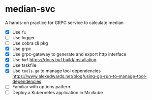 # median-svc
A hands-on practice for GRPC service to calculate median

- [x]  Use `fx`
- [ ]  Use logger
- [ ]  Use cobra cli pkg
- [x]  Use grpc
- [x]  Use grpc-gateway to generate and export http interface
- [x]  Use `buf` https://docs.buf.build/installation
- [x]  Use taskfile
- [x]  Use `tools.go` to manage tool dependencies https://www.alexedwards.net/blog/using-go-run-to-manage-tool-dependencies
- [ ]  Familiar with options pattern
- [ ]  Deploy a Kubernetes application in Minikube